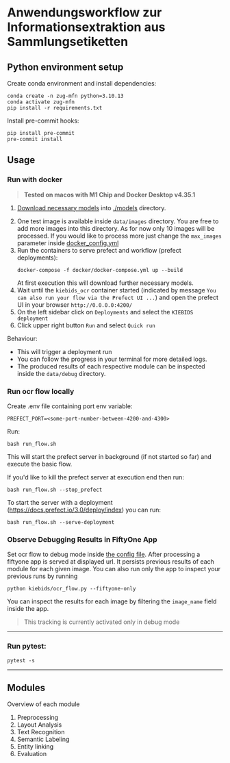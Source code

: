 # Anwendungsworkflow zur Informationsextraktion aus Sammlungsetiketten

## Python environment setup

Create conda environment and install dependencies:
```
conda create -n zug-mfn python=3.10.13
conda activate zug-mfn
pip install -r requirements.txt
```

Install pre-commit hooks:
```
pip install pre-commit
pre-commit install
```

## Usage

### Run with docker
> **Tested on macos with M1 Chip and Docker Desktop v4.35.1**

1. [Download necessary models](https://dl.fbaipublicfiles.com/segment_anything/sam_vit_b_01ec64.pth) into [./models](./models/) directory. 
<!-- only sam model downloaden? -->
<!-- TODO put one image as test image -->
2. One test image is available inside `data/images` directory. You are free to add more images into this directory. As for now only 10 images will be processed. If you would like to process more just change the `max_images` parameter inside [docker_config.yml](./configs/docker_config.yml)
3. Run the containers to serve prefect and workflow (prefect deployments):
    ```
    docker-compose -f docker/docker-compose.yml up --build
    ```
    At first execution this will download further necessary models.
4. Wait until the `kiebids_ocr` container started (indicated by message `You can also run your flow via the Prefect UI ...`) and open the prefect UI in your browser `http://0.0.0.0:4200/`
5. On the left sidebar click on `Deployments` and select the `KIEBIDS deployment`
6. Click upper right button `Run` and select `Quick run`

Behaviour:
- This will trigger a deployment run
- You can follow the progress in your terminal for more detailed logs.
- The produced results of each respective module can be inspected inside the `data/debug` directory. 

### Run ocr flow locally

Create .env file containing port env variable:
```
PREFECT_PORT=<some-port-number-between-4200-and-4300>
```
Run:
```
bash run_flow.sh
```
This will start the prefect server in background (if not started so far) and execute the basic flow.

If you'd like to kill the prefect server at execution end then run:
```
bash run_flow.sh --stop_prefect
```

To start the server with a deployment (https://docs.prefect.io/3.0/deploy/index) you can run:
```
bash run_flow.sh --serve-deployment
```

### Observe Debugging Results in FiftyOne App

Set ocr flow to debug mode inside [the config file](./configs/default_config.yml). After processing a fiftyone app is served at displayed url. It persists previous results of each module for each given image.
You can also run only the app to inspect your previous runs by running
```
python kiebids/ocr_flow.py --fiftyone-only
```

You can inspect the results for each image by filtering the `image_name` field inside the app.

> This tracking is currently activated only in debug mode
----
### Run pytest:

```
pytest -s
```

-----



## Modules
Overview of each module

1. Preprocessing
2. Layout Analysis
3. Text Recognition
4. Semantic Labeling
5. Entity linking
6. Evaluation

